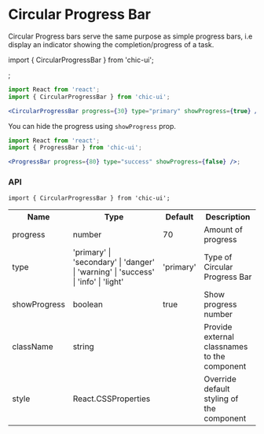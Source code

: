 # Circular Progress Bar

Circular Progress bars serve the same purpose as simple progress bars, i.e display an indicator showing the completion/progress of a task.

import { CircularProgressBar } from 'chic-ui';

<CircularProgressBar progress={30} type="primary" showProgress={true} />;

```jsx
import React from 'react';
import { CircularProgressBar } from 'chic-ui';

<CircularProgressBar progress={30} type="primary" showProgress={true} />;
```

You can hide the progress using `showProgress` prop.

```jsx
import React from 'react';
import { ProgressBar } from 'chic-ui';

<ProgressBar progress={80} type="success" showProgress={false} />;
```

### API

```
import { CircularProgressBar } from 'chic-ui';
```

<table>
  <tr>
     <th>Name</th>
     <th>Type</th>
     <th>Default</th>
     <th>Description</th>
  </tr>
  <tr>
    <td>progress</td>
    <td>number</td>
    <td>70</td>
    <td>Amount of progress</td>
  </tr>
  <tr>
    <td>type</td>
    <td>'primary' | 'secondary' | 'danger' | 'warning' | 'success' | 'info' | 'light'</td>
    <td>'primary'</td>
    <td>Type of Circular Progress Bar</td>
  </tr>
  <tr>
    <td>showProgress</td>
    <td>boolean</td>
    <td>true</td>
    <td>Show progress number</td>
  </tr>
  <tr>
    <td>className</td>
    <td>string</td>
    <td></td>
    <td>Provide external classnames to the component</td>
  </tr>
  <tr>
    <td>style</td>
    <td>React.CSSProperties</td>
    <td></td>
    <td>Override default styling of the component</td>
  </tr>
</table>
